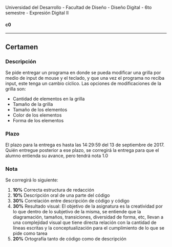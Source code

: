 Universidad del Desarrollo - Facultad de Diseño - Diseño Digital - 6to semestre - Expresión Digital II

#### c0

------

## Certamen

### Descripción

Se pide entregar un programa en donde se pueda modificar una grilla por medio de input de mouse y el teclado, y que una vez el programa no reciba input, este tenga un cambio cíclico. Las opciones de modificaciones de la grilla son:

- Cantidad de elementos en la grilla
- Tamaño de la grilla
- Tamaño de los elementos
- Color de los elementos
- Forma de los elementos



### Plazo

El plazo para la entrega es hasta las 14:29:59 del 13 de septiembre de 2017. Quién entregue posterior a ese plazo, se corregirá la entrega para que el alumno entienda su avance, pero tendrá nota 1.0

### Nota

Se corregirá lo siguiente:

1. **10%** Correcta estructura de redacción
2. **10%** Descripción oral de una parte del código
3. **30%** Correlación entre descripción de código y código
4. **30%** Resultado visual: El objetivo de la asignatura es la creatividad por lo que dentro de lo subjetivo de la misma, se entiende que la diagramación, tamaños, transiciones, diversidad de forma, etc, llevan a una complejidad visual que tiene directa relación con la cantidad de líneas escritas y la conceptualización para el cumplimiento de lo que se pide como tarea
5. **20%** Ortografía tanto de código como de descripción